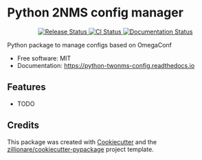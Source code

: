 # Python 2NMS config manager


<p align="center">
<a href="https://pypi.python.org/pypi/python_twonms_config">
    <img src="https://img.shields.io/pypi/v/python_twonms_config.svg"
        alt = "Release Status">
</a>

<a href="https://github.com/mwallraf/python_twonms_config/actions">
    <img src="https://github.com/mwallraf/python_twonms_config/actions/workflows/main.yml/badge.svg?branch=release" alt="CI Status">
</a>

<a href="https://python-twonms-config.readthedocs.io/en/latest/?badge=latest">
    <img src="https://readthedocs.org/projects/python-twonms-config/badge/?version=latest" alt="Documentation Status">
</a>

</p>


Python package to manage configs based on OmegaConf


* Free software: MIT
* Documentation: <https://python-twonms-config.readthedocs.io>


## Features

* TODO

## Credits

This package was created with [Cookiecutter](https://github.com/audreyr/cookiecutter) and the [zillionare/cookiecutter-pypackage](https://github.com/zillionare/cookiecutter-pypackage) project template.
